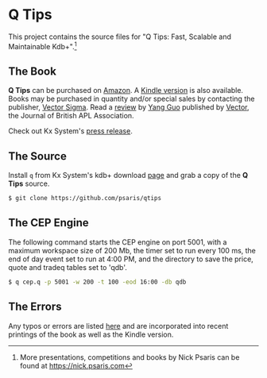 # Q Tips

This project contains the source files for "Q Tips: Fast, Scalable and Maintainable Kdb+".[^fn1]

## The Book

**Q Tips** can be purchased on [Amazon](http://www.amazon.com/Tips-Fast-Scalable-Maintainable-Kdb/dp/9881389909).
A [Kindle version](http://www.amazon.com/Tips-Fast-Scalable-Maintainable-Kdb-ebook/dp/B00UZ8OMME) is also available.
Books may be purchased in quantity and/or special sales by contacting the publisher,
[Vector Sigma](mailto:sales@vector-sigma.com).  Read a [review](https://vector.org.uk/book-review-q-tips-fast-scalable-and-maintainable-kdb-2/)
by [Yang Guo](https://www.linkedin.com/in/yang-guo-19494ba/) published by [Vector](https://vector.org.uk/), the Journal of British APL Association.

Check out Kx System's [press release](http://kx.com/press-releases-150325.php).

## The Source

Install `q` from Kx System's kdb+ download [page](http://kx.com/software-download.php) and grab a copy of the **Q Tips** source.

```sh
$ git clone https://github.com/psaris/qtips
```

## The CEP Engine

The following command starts the CEP engine on port 5001, 
with a maximum workspace size of 200 Mb, 
the timer set to run every 100 ms,
the end of day event set to run at 4:00 PM,
and the directory to save the price, quote and tradeq tables set to 'qdb'.

```sh
$ q cep.q -p 5001 -w 200 -t 100 -eod 16:00 -db qdb
```

## The Errors

Any typos or errors are listed [here](errata.adoc) and are
incorporated into recent printings of the book as well as the
Kindle version.

<!----- Footnotes ----->

[^fn1]: More presentations, competitions and books by Nick Psaris can be found at <https://nick.psaris.com>
